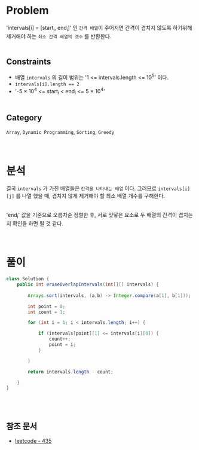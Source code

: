 # Problem
'intervals[i] = [start<sub>i</sub>, end<sub>i</sub>]' 인 `간격 배열`이 주어지면 간격이 겹치지 않도록 하기위해 제거해야 하는 `최소 간격 배열의 갯수` 를 반환한다.
<br/><br/>

## Constraints
- 배열 `intervals` 의 길이 범위는 '1 <= intervals.length <= 10<sup>5</sup>' 이다.
- `intervals[i].length == 2`
- '-5 × 10<sup>4</sup> <= start<sub>i</sub> < end<sub>i</sub> <= 5 × 10<sup>4</sup>'
<br/><br/>

## Category
`Array`, `Dynamic Programming`, `Sorting`, `Greedy`
<br/><br/><br/>

# 분석
결국 `intervals` 가 가진 배열들은 `간격을 나타내는 배열` 이다. 그러므로 `intervals[i][j]` 를 나열 했을 때, 겹치지 않게 제거해야 할 최소 배열 개수를 구해한다.
<br/><br/>

'end<sub>i</sub>' 값을 기준으로 오름차순 정렬한 후, 서로 맞닿은 요소로 두 배열의 간격이 겹치는지 확인을 하면 될 것 같다.
<br/><br/><br/>

# 풀이
```java
class Solution {
    public int eraseOverlapIntervals(int[][] intervals) {
    
        Arrays.sort(intervals, (a,b) -> Integer.compare(a[1], b[1]));

        int point = 0;
        int count = 1;

        for (int i = 1; i < intervals.length; i++) {

            if (intervals[point][1] <= intervals[i][0]) {
                count++;
                point = i;
            }

        }

        return intervals.length - count;

    }
}
```
<br/><br/>

## 참조 문서
- [leetcode - 435](https://leetcode.com/problems/non-overlapping-intervals/)